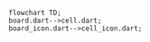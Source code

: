 <!---
Generated by https://github.com/polina-c/layerlens
Dependencies that create loop are markes with `!`.
-->

```mermaid
flowchart TD;
board.dart-->cell.dart;
board_icon.dart-->cell_icon.dart;
```

